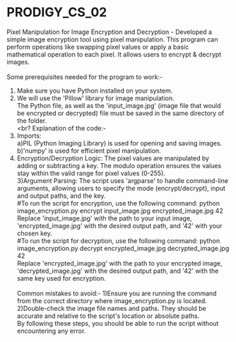 # PRODIGY_CS_02
Pixel Manipulation for Image Encryption and Decryption - Developed a simple image encryption tool using pixel manipulation. This program can perform operations like swapping pixel values or apply a basic mathematical operation to each pixel. It allows users to encrypt & decrypt images.<br><br>
Some prerequisites needed for the program to work:-
1) Make sure you have Python installed on your system.
2) We will use the 'Pillow' library for image manipulation.<br>
The Python file, as well as the 'input_image.jpg' (image file that would be encrypted or decrypted) file must be saved in the same directory of the folder.<br><br?
Explanation of the code:-
1) Imports:<br>
a)PIL (Python Imaging Library) is used for opening and saving images.<br>
b)'numpy' is used for efficient pixel manipulation.<br>
2) Encryption/Decryption Logic: The pixel values are manipulated by adding or subtracting a key. The modulo operation ensures the values stay within the valid range for pixel values (0-255).<br>
3)Argument Parsing: The script uses 'argparse' to handle command-line arguments, allowing users to specify the mode (encrypt/decrypt), input and output paths, and the key.<br>
#To run the script for encryption, use the following command: python image_encryption.py encrypt input_image.jpg encrypted_image.jpg 42<br>
Replace 'input_image.jpg' with the path to your input image, 'encrypted_image.jpg' with the desired output path, and '42' with your chosen key.<br>
#To run the script for decryption, use the following command: python image_encryption.py decrypt encrypted_image.jpg decrypted_image.jpg 42<br>
Replace 'encrypted_image.jpg' with the path to your encrypted image, 'decrypted_image.jpg' with the desired output path, and '42' with the same key used for encryption.<br><br>
Common mistakes to avoid:-
1)Ensure you are running the command from the correct directory where image_encryption.py is located.
2)Double-check the image file names and paths. They should be accurate and relative to the script's location or absolute paths.<br>
By following these steps, you should be able to run the script without encountering any error.
